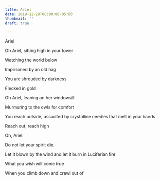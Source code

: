 ```yaml
---
title: Ariel
date: 2019-12-28T00:00:00-05:00
thumbnail: ''
draft: true

---
```

Ariel 

Oh Ariel, sitting high in your tower

Watching the world below

Imprisoned by an old hag

You are shrouded by darkness

Flecked in gold

Oh Ariel, leaning on her windowsill

Murmuring to the owls for comfort

You reach outside, assaulted by crystalline needles that melt in your hands

Reach out, reach high

Oh, Ariel

Do not let your spirit die.

Let it blown by the wind and let it burn in Luciferian fire

What you wish will come true

When you climb down and crawl out of 